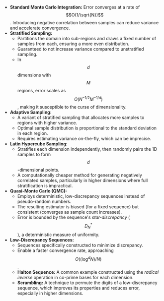 *   **Standard Monte Carlo Integration:** Error converges at a rate of $$O(1/\sqrt{N})$$. Introducing negative correlation between samples can reduce variance and accelerate convergence.
*   **Stratified Sampling:**
    *   Partitions the domain into sub-regions and draws a fixed number of samples from each, ensuring a more even distribution.
    *   Guaranteed to not increase variance compared to unstratified sampling.
    *   In $$d$$ dimensions with $$M$$ regions, error scales as $$O(N^{-1/2}M^{-1/d})$$, making it susceptible to the curse of dimensionality.
*   **Adaptive Sampling:**
    *   A variant of stratified sampling that allocates more samples to regions with higher variance.
    *   Optimal sample distribution is proportional to the standard deviation in each region.
    *   Requires estimating variance on-the-fly, which can be imprecise.
*   **Latin Hypercube Sampling:**
    *   Stratifies each dimension independently, then randomly pairs the 1D samples to form $$d$$-dimensional points.
    *   A computationally cheaper method for generating negatively correlated samples, particularly in higher dimensions where full stratification is impractical.
*   **Quasi-Monte Carlo (QMC):**
    *   Employs deterministic, low-discrepancy sequences instead of pseudo-random numbers.
    *   The resulting estimator is biased (for a fixed sequence) but consistent (converges as sample count increases).
    *   Error is bounded by the sequence's *star-discrepancy* ($$D^*_N$$), a deterministic measure of uniformity.
*   **Low-Discrepancy Sequences:**
    *   Sequences specifically constructed to minimize discrepancy.
    *   Enable a faster convergence rate, approaching $$O((\log^d N)/N)$$.
    *   **Halton Sequence:** A common example constructed using the *radical inverse* operation in co-prime bases for each dimension.
    *   **Scrambling:** A technique to permute the digits of a low-discrepancy sequence, which improves its properties and reduces error, especially in higher dimensions.
